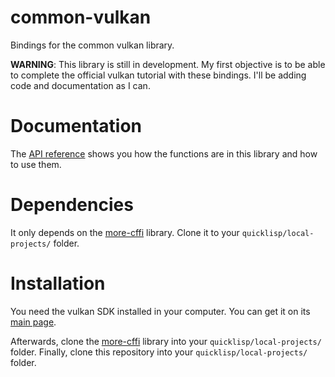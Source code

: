# common-vulkan

Bindings for the common vulkan library. 

**WARNING**: This library is still in development. My first objective is to be able to complete the official vulkan tutorial with these bindings. I'll be adding code and documentation as I can.

# Documentation

The [API reference](https://hectarea1996.github.io/common-vulkan/index.html) shows you how the functions are in this library and how to use them.

# Dependencies

It only depends on the [more-cffi](https://github.com/Hectarea1996/more-cffi) library. Clone it to your `quicklisp/local-projects/` folder.

# Installation

You need the vulkan SDK installed in your computer. You can get it on its [main page](https://vulkan.lunarg.com). 

Afterwards, clone the [more-cffi](https://github.com/Hectarea1996/more-cffi) library into your `quicklisp/local-projects/` folder. Finally, clone this repository into your `quicklisp/local-projects/` folder.
